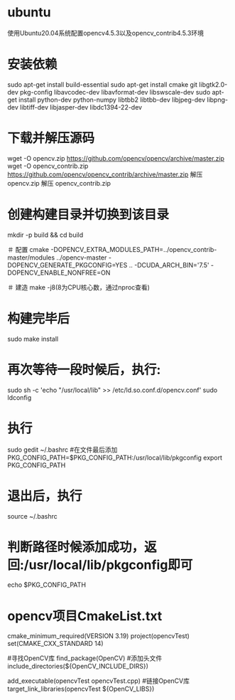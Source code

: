 # ubuntu
使用Ubuntu20.04系统配置opencv4.5.3以及opencv_contrib4.5.3环境

# 安装依赖
sudo apt-get install build-essential
sudo apt-get install cmake git libgtk2.0-dev pkg-config libavcodec-dev libavformat-dev libswscale-dev
sudo apt-get install python-dev python-numpy libtbb2 libtbb-dev libjpeg-dev libpng-dev libtiff-dev libjasper-dev libdc1394-22-dev

# 下载并解压源码
wget -O opencv.zip https://github.com/opencv/opencv/archive/master.zip
wget -O opencv_contrib.zip https://github.com/opencv/opencv_contrib/archive/master.zip
解压 opencv.zip
解压 opencv_contrib.zip

# 创建构建目录并切换到该目录
mkdir -p build && cd build

＃ 配置
cmake -DOPENCV_EXTRA_MODULES_PATH=../opencv_contrib-master/modules ../opencv-master -DOPENCV_GENERATE_PKGCONFIG=YES .. -DCUDA_ARCH_BIN='7.5' -DOPENCV_ENABLE_NONFREE=ON

＃ 建造
make -j8(8为CPU核心数，通过nproc查看)

# 构建完毕后
sudo make install

# 再次等待一段时候后，执行:
sudo sh -c 'echo "/usr/local/lib" >> /etc/ld.so.conf.d/opencv.conf'
sudo ldconfig

# 执行
sudo gedit ~/.bashrc
#在文件最后添加
PKG_CONFIG_PATH=$PKG_CONFIG_PATH:/usr/local/lib/pkgconfig
export PKG_CONFIG_PATH

# 退出后，执行
source ~/.bashrc
# 判断路径时候添加成功，返回:/usr/local/lib/pkgconfig即可
echo $PKG_CONFIG_PATH

# opencv项目CmakeList.txt
cmake_minimum_required(VERSION 3.19)
project(opencvTest)
set(CMAKE_CXX_STANDARD 14)

#寻找OpenCV库
find_package(OpenCV)
#添加头文件
include_directories(${OpenCV_INCLUDE_DIRS})

add_executable(opencvTest opencvTest.cpp)
#链接OpenCV库
target_link_libraries(opencvTest ${OpenCV_LIBS})
